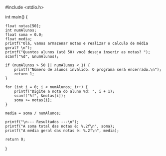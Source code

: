 #include <stdio.h>

int main() {
    
    float notas[50];
    int numAlunos;
    float soma = 0.0;
    float media;        
    printf("Olá, vamos armazenar notas e realizar o calculo de média geral? \n");
    printf("Quantos alunos (até 50) você deseja inserir as notas? ");
    scanf("%d", &numAlunos);

    if (numAlunos > 50 || numAlunos < 1) {
        printf("Número de alunos inválido. O programa será encerrado.\n");
        return 1;
    }

    for (int i = 0; i < numAlunos; i++) {
        printf("Digite a nota do aluno %d: ", i + 1);
        scanf("%f", &notas[i]);
        soma += notas[i]; 
    }

    media = soma / numAlunos;

    printf("\n--- Resultados ---\n");
    printf("A soma total das notas é: %.2f\n", soma);
    printf("A média geral das notas é: %.2f\n", media);

    return 0;
}
